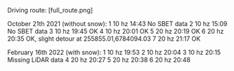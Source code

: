 Driving route: [full_route.png]

October 21th 2021 (without snow):
1	10 hz	14:43	No SBET data
2	10 hz	15:09	No SBET data
3	10 hz	19:45	OK
4	10 hz	20:01	OK
5	20 hz	20:19	OK
6	20 hz	20:35	OK, slight detour at 255855.01,6784094.03
7	20 hz	21:17	OK

February 16th 2022 (with snow):
1	10 hz	19:53
2	10 hz	20:04
3	10 hz	20:15	Missing LiDAR data
4	20 hz	20:27
5	20 hz	20:38
6	20 hz	20:48
